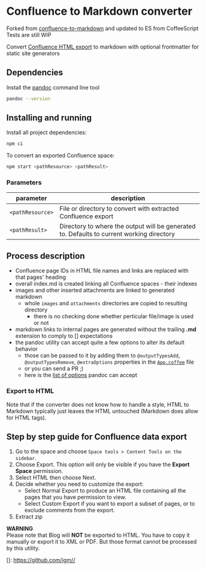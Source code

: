 # Confluence to Markdown converter

Forked from [confluence-to-markdown](https://github.com/meridius/confluence-to-markdown) and updated to ES from CoffeeScript
Tests are still WIP

Convert [Confluence HTML export](#conflhowto) to markdown with optional frontmatter for static site generators

## Dependencies

Install the [pandoc] command line tool

```bash
pandoc --version
```

## Installing and running

Install all project dependencies:

```bash
npm ci
```

To convert an exported Confluence space:

```bash
npm start <pathResource> <pathResult>
```

### Parameters

| parameter        | description                                                                               |
| ---------------- | ----------------------------------------------------------------------------------------- |
| `<pathResource>` | File or directory to convert with extracted Confluence export                             |
| `<pathResult>`   | Directory to where the output will be generated to. Defaults to current working directory |

## Process description<a name="process-description"></a>

- Confluence page IDs in HTML file names and links are replaced with that pages' heading
- overall index.md is created linking all Confluence spaces - their indexes
- images and other inserted attachments are linked to generated markdown
  - whole `images` and `attachments` directories are copied to resulting directory
    - there is no checking done whether perticular file/image is used or not
- markdown links to internal pages are generated without the trailing **.md** extension to comply to [] expectations
- the pandoc utility can accept quite a few options to alter its default behavior
  - those can be passed to it by adding them to `@outputTypesAdd`, `@outputTypesRemove`, `@extraOptions` properties in the [`App.coffee`](src/App.coffee) file
  - or you can send a PR ;)
  - here is the [list of options][pandoc-options] pandoc can accept

### Export to HTML

Note that if the converter does not know how to handle a style, HTML to Markdown typically just leaves the HTML untouched (Markdown does allow for HTML tags).

## Step by step guide for Confluence data export<a name="conflhowto"></a>

1. Go to the space and choose `Space tools > Content Tools on the sidebar`.
2. Choose Export. This option will only be visible if you have the **Export Space** permission.
3. Select HTML then choose Next.
4. Decide whether you need to customize the export:
   - Select Normal Export to produce an HTML file containing all the pages that you have permission to view.
   - Select Custom Export if you want to export a subset of pages, or to exclude comments from the export.
5. Extract zip

**WARNING**  
Please note that Blog will **NOT** be exported to HTML. You have to copy it manually or export it to XML or PDF. But those format cannot be processed by this utility.

[pandoc]: http://pandoc.org/installing.html
[pandoc-options]: http://hackage.haskell.org/package/pandoc

[]: <https://github.com/jgm//>
